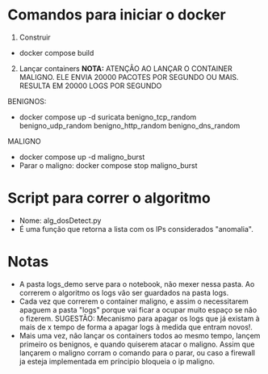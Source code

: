 # Comandos para iniciar o docker

1. Construir
- docker compose build

2. Lançar containers
**NOTA:** ATENÇÂO AO LANÇAR O CONTAINER MALIGNO. ELE ENVIA 20000 PACOTES POR SEGUNDO OU MAIS. RESULTA EM 20000 LOGS POR SEGUNDO

BENIGNOS:
- docker compose up -d suricata benigno_tcp_random benigno_udp_random benigno_http_random benigno_dns_random

MALIGNO
- docker compose up -d maligno_burst
- Parar o maligno: docker compose stop maligno_burst

# Script para correr o algoritmo

- Nome: alg_dosDetect.py
- É uma função que retorna a lista com os IPs considerados "anomalia".

# Notas

- A pasta logs_demo serve para o notebook, não mexer nessa pasta. Ao correrem o algoritmo os logs vão ser guardados na pasta logs.
- Cada vez que correrem o container maligno, e assim o necessitarem apaguem a pasta "logs" porque vai ficar a ocupar muito espaço se não o fizerem. SUGESTÃO: Mecanismo para apagar os logs que já existam à mais de x tempo de forma a apagar logs à medida que entram novos!.
- Mais uma vez, não lançar os containers todos ao mesmo tempo, lançem primeiro os benignos, e quando quiserem atacar o maligno. Assim que lançarem o maligno corram o comando para o parar, ou caso a firewall ja esteja implementada em príncipio bloqueia o ip maligno.
